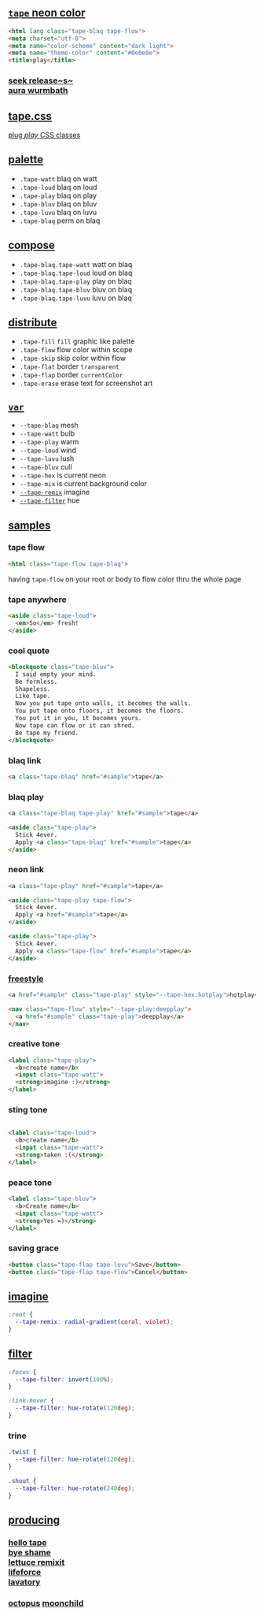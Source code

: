 ## [`tape` neon color](https://s9a.page/tape)</sub>

```html
<html lang class="tape-blaq tape-flow">
<meta charset="utf-8">
<meta name="color-scheme" content="dark light">
<meta name="theme-color" content="#0e0e0e">
<title>play</title>
```

### [seek release~s~](../../releases) <br> [aura wurmbath](https://npm.im/@s9a/tape)

## [tape.css](tape.css)

[plug <em>play</em> CSS classes](https://s9a.page/cascade)

## [palette](https://s9a.page/tape#palette)

* `.tape-watt` blaq on watt
* `.tape-loud` blaq on loud
* `.tape-play` blaq on play
* `.tape-bluv` blaq on bluv
* `.tape-luvu` blaq on luvu
* `.tape-blaq` perm on blaq

## [compose](https://s9a.page/tape#compose)

* `.tape-blaq.tape-watt` watt on blaq
* `.tape-blaq.tape-loud` loud on blaq
* `.tape-blaq.tape-play` play on blaq
* `.tape-blaq.tape-bluv` bluv on blaq
* `.tape-blaq.tape-luvu` luvu on blaq

## [distribute](../../releases)

* `.tape-fill` `fill` graphic like palette
* `.tape-flow` flow color within scope
* `.tape-skip` skip color within flow
* `.tape-flat` border `transparent`
* `.tape-flap` border `currentColor`
* `.tape-erase` erase text for screenshot art

## [`var`](tape.css)

* `--tape-blaq` mesh
* `--tape-watt` bulb
* `--tape-play` warm
* `--tape-loud` wind
* `--tape-luvu` lush
* `--tape-bluv` cull
* `--tape-hex` is current neon
* `--tape-mix` is current background color
* [`--tape-remix`](#imagine) imagine
* [`--tape-filter`](#filter) hue

## [samples](https://s9a.page)

### tape flow

```html
<html class="tape-flow tape-blaq">
```

having `tape-flow` on your root or body to flow color thru the whole page

### tape anywhere

```html
<aside class="tape-loud">
  <em>So</em> fresh!
</aside>
```

### cool quote
```html
<blockquote class="tape-bluv">
  I said empty your mind.
  Be formless.
  Shapeless.
  Like tape.
  Now you put tape onto walls, it becomes the walls.
  You put tape onto floors, it becomes the floors.
  You put it in you, it becomes yours.
  Now tape can flow or it can shred.
  Be tape my friend.
</blockquote>
```

### blaq link

```html
<a class="tape-blaq" href="#sample">tape</a>
```

### blaq play

```html
<a class="tape-blaq tape-play" href="#sample">tape</a>
```

```html
<aside class="tape-play">
  Stick 4ever.
  Apply <a class="tape-blaq" href="#sample">tape</a>
</aside>
```

### neon link

```html
<a class="tape-play" href="#sample">tape</a>
```

```html
<aside class="tape-play tape-flow">
  Stick 4ever.
  Apply <a href="#sample">tape</a>
</aside>
```

```html
<aside class="tape-play">
  Stick 4ever.
  Apply <a class="tape-flow" href="#sample">tape</a>
</aside>
```

### [freestyle](https://s9a.page)

```html
<a href="#sample" class="tape-play" style="--tape-hex:hotplay">hotplay</a>
```

```html
<nav class="tape-flow" style="--tape-play:deepplay">
  <a href="#sample" class="tape-play">deepplay</a>
</nav>
```

### creative tone

```html
<label class="tape-play">
  <b>create name</b>
  <input class="tape-watt">
  <strong>imagine :)</strong>
</label>
```

### sting tone

```html

<label class="tape-loud">
  <b>create name</b>
  <input class="tape-watt">
  <strong>taken :(</strong>
</label>
```

### peace tone

```html
<label class="tape-bluv">
  <b>Create name</b>
  <input class="tape-watt">
  <strong>Yes =)</strong>
</label>
```

### saving grace

```html
<button class="tape-flap tape-luvu">Save</button>
<button class="tape-flap tape-flow">Cancel</button>
```

## [imagine](https://developer.mozilla.org/CSS/gradient)

```css
:root {
  --tape-remix: radial-gradient(coral, violet);
}
```

## [filter](https://developer.mozilla.org/CSS/filter)

```css
:focus {
  --tape-filter: invert(100%);
}

:link:hover {
  --tape-filter: hue-rotate(120deg);
}
```

### trine

```css
.twist {
  --tape-filter: hue-rotate(120deg);
}

.shout {
  --tape-filter: hue-rotate(240deg);
}
```

## [producing](https://s9a.page/tapes)
### [hello tape](https://s9a.page/hellotape) <br> [bye shame](https://webmural.com/shame) <br> [lettuce remixit](https://s9a.page) <br> [lifeforce](https://webmural.com/milf) <br> [lavatory](https://webmural.com/tlfr)

### [octopus](https://octopus.boo) [moonchild](https://github.com/s9a/tape/commit/5072a403673a6f93a156527acc7fdeef01404ba4)
